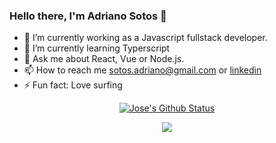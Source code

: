 ### Hello there, I'm Adriano Sotos 👋

- 🔭 I’m currently working as a Javascript fullstack developer.
- 🌱 I’m currently learning Typerscript
- 💬 Ask me about React, Vue or Node.js.
- 📫 How to reach me sotos.adriano@gmail.com or [linkedin](https://www.linkedin.com/in/adriano-sotos/)
- ⚡ Fun fact: Love surfing

<div align="center">

[![Jose's Github Status](https://github-readme-stats.vercel.app/api?username=adrianosotos&count_private=true&show_icons=true&theme=dracula)](https://github.com/anuraghazra/github-readme-stats)
  
 <img align="center" src="https://github-readme-stats.anuraghazra1.vercel.app/api/top-langs/?username=adrianosotos&layout=compact&theme=material-palenight" />

</div>
